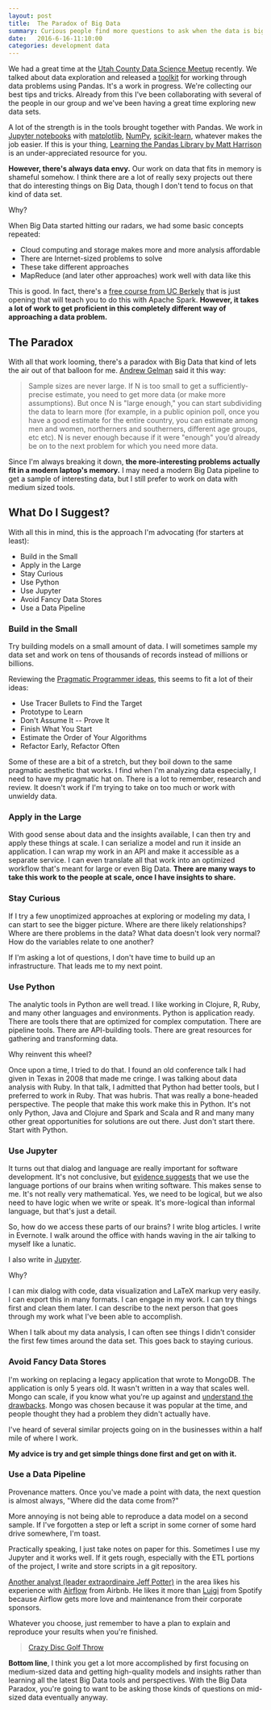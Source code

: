 ```yaml
---
layout: post
title:  The Paradox of Big Data
summary: Curious people find more questions to ask when the data is bigger.  This is a review of pragmatic principles for data analysis.
date:   2016-6-16-11:10:00
categories: development data
---
```


We had a great time at the [Utah County Data Science Meetup](http://www.meetup.com/Utah-County-Data-Science-Meetup/) recently.  We talked about data exploration and released a [toolkit](https://github.com/Utah-Data-Science/data_exploration_toolkit) for working through data problems using Pandas.  It's a work in progress.  We're collecting our best tips and tricks.  Already from this I've been collaborating with several of the people in our group and we've been having a great time exploring new data sets.

A lot of the strength is in the tools brought together with Pandas.  We work in [Jupyter notebooks](http://jupyter.org/) with [matplotlib](http://matplotlib.org/), [NumPy](http://www.numpy.org/), [scikit-learn](http://scikit-learn.org/stable/), whatever makes the job easier.  If this is your thing, [Learning the Pandas Library by Matt Harrison](https://www.amazon.com/gp/product/B01GIE03GW/ref=nav_timeline_asin?ie=UTF8&psc=1) is an under-appreciated resource for you.

**However, there's always data envy.**  Our work on data that fits in memory is shameful somehow.  I think there are a lot of really sexy projects out there that do interesting things on Big Data, though I don't tend to focus on that kind of data set.

Why?

When Big Data started hitting our radars, we had some basic concepts repeated:

* Cloud computing and storage makes more and more analysis affordable
* There are Internet-sized problems to solve
* These take different approaches
* MapReduce (and later other approaches) work well with data like this

This is good.  In fact, there's a [free course from UC Berkely](https://www.edx.org/xseries/data-science-engineering-apache-spark) that is just opening that will teach you to do this with Apache Spark.  **However, it takes a lot of work to get proficient in this completely different way of approaching a data problem.**

## The Paradox

With all that work looming, there's a paradox with Big Data that kind of lets the air out of that balloon for me.  [Andrew Gelman](http://andrewgelman.com/2005/07/31/n_is_never_larg/) said it this way:

> Sample sizes are never large. If N is too small to get a sufficiently-precise estimate, you need to get more data (or make more assumptions). But once N is "large enough," you can start subdividing the data to learn more (for example, in a public opinion poll, once you have a good estimate for the entire country, you can estimate among men and women, northerners and southerners, different age groups, etc etc). N is never enough because if it were "enough" you’d already be on to the next problem for which you need more data.

Since I'm always breaking it down, **the more-interesting problems actually fit in a modern laptop's memory.**  I may need a modern Big Data pipeline to get a sample of interesting data, but I still prefer to work on data with medium sized tools.

## What Do I Suggest?

With all this in mind, this is the approach I'm advocating (for starters at least):

* Build in the Small
* Apply in the Large
* Stay Curious
* Use Python
* Use Jupyter
* Avoid Fancy Data Stores
* Use a Data Pipeline

### Build in the Small

Try building models on a small amount of data.  I will sometimes sample my data set and work on tens of thousands of records instead of millions or billions.

Reviewing the [Pragmatic Programmer ideas](https://blog.codinghorror.com/a-pragmatic-quick-reference/), this seems to fit a lot of their ideas:

* Use Tracer Bullets to Find the Target
* Prototype to Learn
* Don't Assume It -- Prove It
* Finish What You Start
* Estimate the Order of Your Algorithms
* Refactor Early, Refactor Often

Some of these are a bit of a stretch, but they boil down to the same pragmatic aesthetic that works.  I find when I'm analyzing data especially, I need to have my pragmatic hat on.  There is a lot to remember, research and review.  It doesn't work if I'm trying to take on too much or work with unwieldy data.

### Apply in the Large

With good sense about data and the insights available, I can then try and apply these things at scale.  I can serialize a model and run it inside an application.  I can wrap my work in an API and make it accessible as a separate service.  I can even translate all that work into an optimized workflow that's meant for large or even Big Data.  **There are many ways to take this work to the people at scale, once I have insights to share.**

### Stay Curious

If I try a few unoptimized approaches at exploring or modeling my data, I can start to see the bigger picture.  Where are there likely relationships?  Where are there problems in the data?  What data doesn't look very normal?  How do the variables relate to one another?

If I'm asking a lot of questions, I don't have time to build up an infrastructure.  That leads me to my next point.

### Use Python

The analytic tools in Python are well tread.  I like working in Clojure, R, Ruby, and many other languages and environments.  Python is application ready.  There are tools there that are optimized for complex computation.  There are pipeline tools.  There are API-building tools.  There are great resources for gathering and transforming data.

Why reinvent this wheel?

Once upon a time, I tried to do that.  I found an old conference talk I had given in Texas in 2008 that made me cringe.  I was talking about data analysis with Ruby.  In that talk, I admitted that Python had better tools, but I preferred to work in Ruby.  That was hubris.  That was really a bone-headed perspective.  The people that make this work make this in Python.  It's not only Python, Java and Clojure and Spark and Scala and R and many many other great opportunities for solutions are out there.  Just don't start there.  Start with Python.

### Use Jupyter

It turns out that dialog and language are really important for software development.  It's not conclusive, but [evidence suggests](http://www.fastcompany.com/3029364/this-is-your-brain-on-code-according-to-functional-mri-imaging) that we use the language portions of our brains when writing software.  This makes sense to me.  It's not really very mathematical.  Yes, we need to be logical, but we also need to have logic when we write or speak.  It's more-logical than informal language, but that's just a detail.

So, how do we access these parts of our brains? I write blog articles.  I write in Evernote.  I walk around the office with hands waving in the air talking to myself like a lunatic.

I also write in [Jupyter](http://jupyter.org/).

Why?

I can mix dialog with code, data visualization and LaTeX markup very easily.  I can export this in many formats.  I can engage in my work.  I can try things first and clean them later.  I can describe to the next person that goes through my work what I've been able to accomplish.

When I talk about my data analysis, I can often see things I didn't consider the first few times around the data set.  This goes back to staying curious.

### Avoid Fancy Data Stores

I'm working on replacing a legacy application that wrote to MongoDB.  The application is only 5 years old.  It wasn't written in a way that scales well.  Mongo can scale, if you know what you're up against and [understand the drawbacks](http://www.sarahmei.com/blog/2013/11/11/why-you-should-never-use-mongodb/).  Mongo was chosen because it was popular at the time, and people thought they had a problem they didn't actually have.

I've heard of several similar projects going on in the businesses within a half mile of where I work.

**My advice is try and get simple things done first and get on with it.**

### Use a Data Pipeline

Provenance matters.  Once you've made a point with data, the next question is almost always, "Where did the data come from?"

More annoying is not being able to reproduce a data model on a second sample.  If I've forgotten a step or left a script in some corner of some hard drive somewhere, I'm toast.

Practically speaking, I just take notes on paper for this.  Sometimes I use my Jupyter and it works well.  If it gets rough, especially with the ETL portions of the project, I write and store scripts in a git repository.

[Another analyst (leader extraordinaire Jeff Potter)](https://github.com/jpotts18) in the area likes his experience with [Airflow](http://nerds.airbnb.com/airflow/) from Airbnb.  He likes it more than [Luigi](https://github.com/spotify/luigi) from Spotify because Airflow gets more love and maintenance from their corporate sponsors.

Whatever you choose, just remember to have a plan to explain and reproduce your results when you're finished.

<blockquote class="imgur-embed-pub" lang="en" data-id="kcUcGhK"><a href="//imgur.com/kcUcGhK">Crazy Disc Golf Throw</a></blockquote><script async src="//s.imgur.com/min/embed.js" charset="utf-8"></script>

**Bottom line**, I think you get a lot more accomplished by first focusing on medium-sized data and getting high-quality models and insights rather than learning all the latest Big Data tools and perspectives.  With the Big Data Paradox, you're going to want to be asking those kinds of questions on mid-sized data eventually anyway.